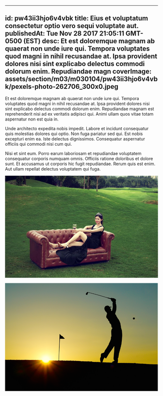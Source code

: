 
---
id: pw43ii3hjo6v4vbk
title: Eius et voluptatum consectetur optio vero sequi voluptate aut.
publishedAt: Tue Nov 28 2017 21:05:11 GMT-0500 (EST)
desc: Et est doloremque magnam ab quaerat non unde iure qui. Tempora voluptates quod magni in nihil recusandae at. Ipsa provident dolores nisi sint explicabo delectus commodi dolorum enim. Repudiandae magn
coverImage: assets/section/m03/m030104/pw43ii3hjo6v4vbk/pexels-photo-262706_300x0.jpeg
---




Et est doloremque magnam ab quaerat non unde iure qui. Tempora voluptates quod magni in nihil recusandae at. Ipsa provident dolores nisi sint explicabo delectus commodi dolorum enim. Repudiandae magnam est reprehenderit nisi ad ex veritatis adipisci qui. Animi ullam quos vitae totam aspernatur non est quia in.
 
Unde architecto expedita nobis impedit. Labore et incidunt consequatur quis molestias dolores qui optio. Non fuga pariatur sed qui. Est nobis excepturi enim ea. Iste delectus dignissimos. Consequatur aspernatur officiis qui commodi nisi cum qui.
 
Nisi et sint eum. Porro earum laboriosam et repudiandae voluptatem consequatur corporis numquam omnis. Officiis ratione doloribus et dolore sunt. Et accusamus ut corporis hic fugit repudiandae. Rerum quis est enim. Aut ullam repellat delectus voluptatem qui fuga.



![image from pexels.com](assets/section/m03/m030104/pw43ii3hjo6v4vbk/pexels-photo-262706.jpeg)

![image from pexels.com](assets/section/m03/m030104/pw43ii3hjo6v4vbk/golf-sunset-sport-golfer.png)


